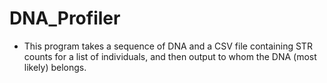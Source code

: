 # DNA_Profiler
- This program takes a sequence of DNA and a CSV file containing STR counts for a list of individuals, and then output to whom the DNA (most likely) belongs.
